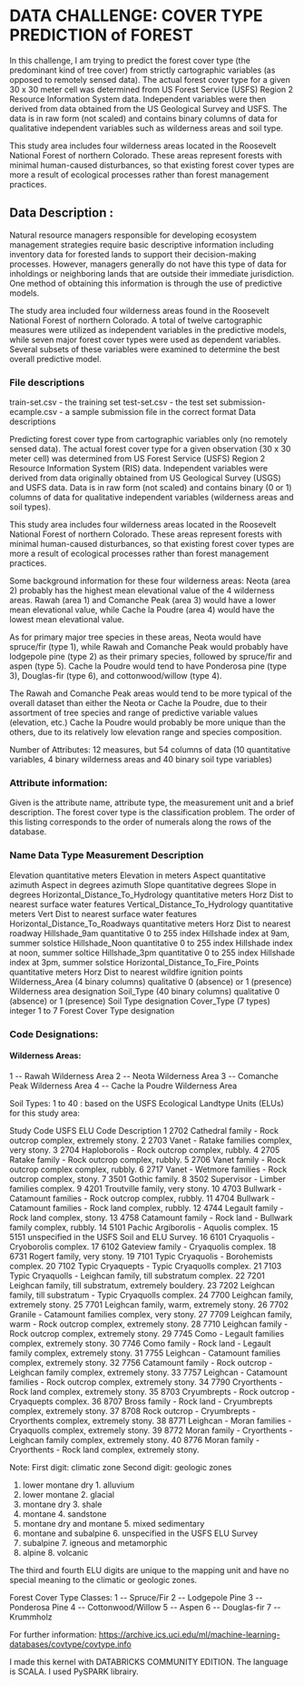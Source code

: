 
# DATA CHALLENGE: COVER TYPE PREDICTION of FOREST


In this challenge, I am trying to predict the forest cover type (the predominant kind of tree cover) from strictly cartographic variables (as opposed to remotely sensed data). The actual forest cover type for a given 30 x 30 meter cell was determined from US Forest Service (USFS) Region 2 Resource Information System data. Independent variables were then derived from data obtained from the US Geological Survey and USFS. The data is in raw form (not scaled) and contains binary columns of data for qualitative independent variables such as wilderness areas and soil type.

This study area includes four wilderness areas located in the Roosevelt National Forest of northern Colorado. These areas represent forests with minimal human-caused disturbances, so that existing forest cover types are more a result of ecological processes rather than forest management practices.


## Data Description :

Natural resource managers responsible for developing 
ecosystem management strategies require basic descriptive 
information including inventory data for forested lands to 
support their decision-making processes. However, managers 
generally do not have this type of data for inholdings or 
neighboring lands that are outside their immediate 
jurisdiction. One method of obtaining this information is 
through the use of predictive models. 

The study area included four wilderness areas found in 
the Roosevelt National Forest of northern Colorado. A total 
of twelve cartographic measures were utilized as independent 
variables in the predictive models, while seven major forest 
cover types were used as dependent variables. Several subsets 
of these variables were examined to determine the best overall 
predictive model.

### File descriptions

train-set.csv - the training set
test-set.csv - the test set
submission-ecample.csv - a sample submission file in the correct format
Data descriptions

Predicting forest cover type from cartographic variables only
(no remotely sensed data). The actual forest cover type for
a given observation (30 x 30 meter cell) was determined from
US Forest Service (USFS) Region 2 Resource Information System 
(RIS) data. Independent variables were derived from data
originally obtained from US Geological Survey (USGS) and
USFS data. Data is in raw form (not scaled) and contains
binary (0 or 1) columns of data for qualitative independent
variables (wilderness areas and soil types).

This study area includes four wilderness areas located in the
Roosevelt National Forest of northern Colorado. These areas
represent forests with minimal human-caused disturbances,
so that existing forest cover types are more a result of 
ecological processes rather than forest management practices.

Some background information for these four wilderness areas: 
Neota (area 2) probably has the highest mean elevational value of 
the 4 wilderness areas. Rawah (area 1) and Comanche Peak (area 3) 
would have a lower mean elevational value, while Cache la Poudre 
(area 4) would have the lowest mean elevational value.

As for primary major tree species in these areas, Neota would have 
spruce/fir (type 1), while Rawah and Comanche Peak would probably
have lodgepole pine (type 2) as their primary species, followed by 
spruce/fir and aspen (type 5). Cache la Poudre would tend to have 
Ponderosa pine (type 3), Douglas-fir (type 6), and 
cottonwood/willow (type 4).

The Rawah and Comanche Peak areas would tend to be more typical of 
the overall dataset than either the Neota or Cache la Poudre, due 
to their assortment of tree species and range of predictive 
variable values (elevation, etc.) Cache la Poudre would probably 
be more unique than the others, due to its relatively low 
elevation range and species composition.


Number of Attributes: 12 measures, but 54 columns of data
(10 quantitative variables, 4 binary
wilderness areas and 40 binary
soil type variables)


### Attribute information:

Given is the attribute name, attribute type, the measurement unit and
a brief description. The forest cover type is the classification 
problem. The order of this listing corresponds to the order of 
numerals along the rows of the database.

### Name Data Type Measurement Description

Elevation quantitative meters Elevation in meters
Aspect quantitative azimuth Aspect in degrees azimuth
Slope quantitative degrees Slope in degrees
Horizontal_Distance_To_Hydrology quantitative meters Horz Dist to nearest surface water features
Vertical_Distance_To_Hydrology quantitative meters Vert Dist to nearest surface water features
Horizontal_Distance_To_Roadways quantitative meters Horz Dist to nearest roadway
Hillshade_9am quantitative 0 to 255 index Hillshade index at 9am, summer solstice
Hillshade_Noon quantitative 0 to 255 index Hillshade index at noon, summer soltice
Hillshade_3pm quantitative 0 to 255 index Hillshade index at 3pm, summer solstice
Horizontal_Distance_To_Fire_Points quantitative meters Horz Dist to nearest wildfire ignition points
Wilderness_Area (4 binary columns) qualitative 0 (absence) or 1 (presence) Wilderness area designation
Soil_Type (40 binary columns) qualitative 0 (absence) or 1 (presence) Soil Type designation
Cover_Type (7 types) integer 1 to 7 Forest Cover Type designation

### Code Designations:

#### Wilderness Areas:

1 -- Rawah Wilderness Area
2 -- Neota Wilderness Area
3 -- Comanche Peak Wilderness Area
4 -- Cache la Poudre Wilderness Area

Soil Types: 1 to 40 : based on the USFS Ecological
Landtype Units (ELUs) for this study area:

Study Code USFS ELU Code Description
1 2702 Cathedral family - Rock outcrop complex, extremely stony.
2 2703 Vanet - Ratake families complex, very stony.
3 2704 Haploborolis - Rock outcrop complex, rubbly.
4 2705 Ratake family - Rock outcrop complex, rubbly.
5 2706 Vanet family - Rock outcrop complex complex, rubbly.
6 2717 Vanet - Wetmore families - Rock outcrop complex, stony.
7 3501 Gothic family.
8 3502 Supervisor - Limber families complex.
9 4201 Troutville family, very stony.
10 4703 Bullwark - Catamount families - Rock outcrop complex, rubbly.
11 4704 Bullwark - Catamount families - Rock land complex, rubbly.
12 4744 Legault family - Rock land complex, stony.
13 4758 Catamount family - Rock land - Bullwark family complex, rubbly.
14 5101 Pachic Argiborolis - Aquolis complex.
15 5151 unspecified in the USFS Soil and ELU Survey.
16 6101 Cryaquolis - Cryoborolis complex.
17 6102 Gateview family - Cryaquolis complex.
18 6731 Rogert family, very stony.
19 7101 Typic Cryaquolis - Borohemists complex.
20 7102 Typic Cryaquepts - Typic Cryaquolls complex.
21 7103 Typic Cryaquolls - Leighcan family, till substratum complex.
22 7201 Leighcan family, till substratum, extremely bouldery.
23 7202 Leighcan family, till substratum - Typic Cryaquolls complex.
24 7700 Leighcan family, extremely stony.
25 7701 Leighcan family, warm, extremely stony.
26 7702 Granile - Catamount families complex, very stony.
27 7709 Leighcan family, warm - Rock outcrop complex, extremely stony.
28 7710 Leighcan family - Rock outcrop complex, extremely stony.
29 7745 Como - Legault families complex, extremely stony.
30 7746 Como family - Rock land - Legault family complex, extremely stony.
31 7755 Leighcan - Catamount families complex, extremely stony.
32 7756 Catamount family - Rock outcrop - Leighcan family complex, extremely stony.
33 7757 Leighcan - Catamount families - Rock outcrop complex, extremely stony.
34 7790 Cryorthents - Rock land complex, extremely stony.
35 8703 Cryumbrepts - Rock outcrop - Cryaquepts complex.
36 8707 Bross family - Rock land - Cryumbrepts complex, extremely stony.
37 8708 Rock outcrop - Cryumbrepts - Cryorthents complex, extremely stony.
38 8771 Leighcan - Moran families - Cryaquolls complex, extremely stony.
39 8772 Moran family - Cryorthents - Leighcan family complex, extremely stony.
40 8776 Moran family - Cryorthents - Rock land complex, extremely stony.

Note: First digit: climatic zone Second digit: geologic zones
1. lower montane dry 1. alluvium
2. lower montane 2. glacial
3. montane dry 3. shale
4. montane 4. sandstone
5. montane dry and montane 5. mixed sedimentary
6. montane and subalpine 6. unspecified in the USFS ELU Survey
7. subalpine 7. igneous and metamorphic
8. alpine 8. volcanic

The third and fourth ELU digits are unique to the mapping unit 
and have no special meaning to the climatic or geologic zones.

Forest Cover Type Classes: 1 -- Spruce/Fir
2 -- Lodgepole Pine
3 -- Ponderosa Pine
4 -- Cottonwood/Willow
5 -- Aspen
6 -- Douglas-fir
7 -- Krummholz

For further information: https://archive.ics.uci.edu/ml/machine-learning-databases/covtype/covtype.info

I made this kernel with DATABRICKS COMMUNITY EDITION.
The language is SCALA. I used PySPARK librairy.
